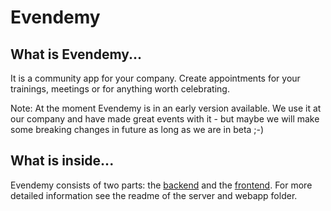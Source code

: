# Evendemy 

## What is Evendemy...
It is a community app for your company. 
Create appointments for your trainings, meetings or for anything worth celebrating.

Note: At the moment Evendemy is in an early version available. We use it at our company and have made great events with it - but maybe we will make some breaking changes in future as long as we are in beta ;-)  

## What is inside...
Evendemy consists of two parts: the [backend](server/) and the [frontend](webapp/).
For more detailed information see the readme of the server and webapp folder.


 